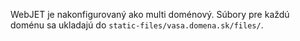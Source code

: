 WebJET je nakonfigurovaný ako multi doménový. Súbory pre každú doménu sa ukladajú do ```static-files/vasa.domena.sk/files/```.
